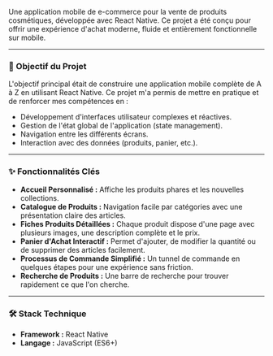 

Une application mobile de e-commerce pour la vente de produits cosmétiques, développée avec React Native. Ce projet a été conçu pour offrir une expérience d'achat moderne, fluide et entièrement fonctionnelle sur mobile.

---

### 🎯 Objectif du Projet

L'objectif principal était de construire une application mobile complète de A à Z en utilisant React Native. Ce projet m'a permis de mettre en pratique et de renforcer mes compétences en :
-   Développement d'interfaces utilisateur complexes et réactives.
-   Gestion de l'état global de l'application (state management).
-   Navigation entre les différents écrans.
-   Interaction avec des données (produits, panier, etc.).

---

### ✨ Fonctionnalités Clés

*   **Accueil Personnalisé :** Affiche les produits phares et les nouvelles collections.
*   **Catalogue de Produits :** Navigation facile par catégories avec une présentation claire des articles.
*   **Fiches Produits Détaillées :** Chaque produit dispose d'une page avec plusieurs images, une description complète et le prix.
*   **Panier d'Achat Interactif :** Permet d'ajouter, de modifier la quantité ou de supprimer des articles facilement.
*   **Processus de Commande Simplifié :** Un tunnel de commande en quelques étapes pour une expérience sans friction.
*   **Recherche de Produits :** Une barre de recherche pour trouver rapidement ce que l'on cherche.

---

### 🛠️ Stack Technique

*   **Framework :** React Native
*   **Langage :** JavaScript (ES6+)
